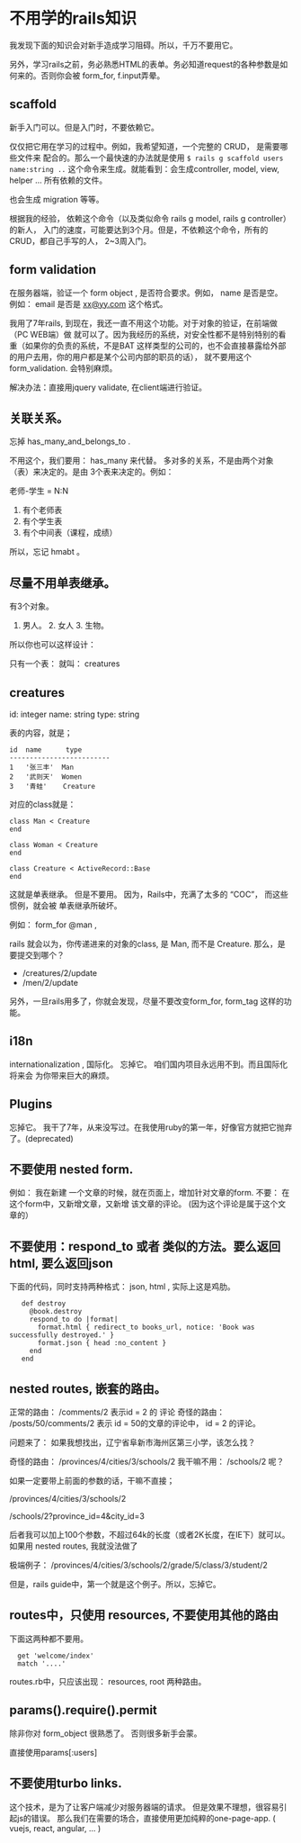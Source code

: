# 不用学的rails知识

我发现下面的知识会对新手造成学习阻碍。所以，千万不要用它。

另外，学习rails之前，务必熟悉HTML的表单。务必知道request的各种参数是如何来的。否则你会被 form_for, f.input弄晕。

## scaffold

新手入门可以。但是入门时，不要依赖它。

仅仅把它用在学习的过程中。例如，我希望知道，一个完整的 CRUD， 是需要哪些文件来
配合的。那么一个最快速的办法就是使用 `$ rails g scaffold users  name:string ..`
这个命令来生成。就能看到：会生成controller, model, view, helper ... 所有依赖的文件。

也会生成 migration 等等。

根据我的经验， 依赖这个命令（以及类似命令 rails g model, rails g controller）的新人，
入门的速度，可能要达到3个月。但是，不依赖这个命令，所有的CRUD，都自己手写的人，
2~3周入门。

## form validation

在服务器端，验证一个 form object , 是否符合要求。例如， name  是否是空。 例如： email
是否是 xx@yy.com 这个格式。

我用了7年rails, 到现在，我还一直不用这个功能。对于对象的验证，在前端做（PC WEB端）做
就可以了。因为我经历的系统，对安全性都不是特别特别的看重（如果你的负责的系统，不是BAT
这样类型的公司的，也不会直接暴露给外部的用户去用，你的用户都是某个公司内部的职员的话），
就不要用这个 form_validation. 会特别麻烦。

解决办法：直接用jquery validate, 在client端进行验证。


## 关联关系。

忘掉 has_many_and_belongs_to .

不用这个，我们要用： has_many 来代替。
多对多的关系，不是由两个对象（表）来决定的。是由 3个表来决定的。例如：

老师-学生 = N:N

1. 有个老师表
2. 有个学生表
3. 有个中间表（课程，成绩）

所以，忘记 hmabt 。

## 尽量不用单表继承。

有3个对象。

1. 男人。  2. 女人   3. 生物。

所以你也可以这样设计：

只有一个表： 就叫：  creatures

creatures
-------
id: integer
name: string
type: string

表的内容，就是；

```
id  name      type
-------------------------
1   '张三丰'  Man
2   '武则天'  Women
3   '青蛙'    Creature
```

对应的class就是：

```
class Man < Creature
end

class Woman < Creature
end

class Creature < ActiveRecord::Base
end
```

这就是单表继承。 但是不要用。 因为，Rails中，充满了太多的 “COC”， 而这些惯例，就会被
单表继承所破坏。

例如：  form_for @man ,

rails 就会以为，你传递进来的对象的class, 是 Man, 而不是 Creature. 那么，是要提交到哪个？

- /creatures/2/update
- /men/2/update

另外，一旦rails用多了，你就会发现，尽量不要改变form_for, form_tag  这样的功能。

## i18n

internationalization  ,  国际化。 忘掉它。 咱们国内项目永远用不到。而且国际化将来会
为你带来巨大的麻烦。

## Plugins

忘掉它。 我干了7年，从来没写过。在我使用ruby的第一年，好像官方就把它抛弃了。(deprecated)



## 不要使用 nested form.

例如：  我在新建 一个文章的时候，就在页面上，增加针对文章的form.
不要：  在这个form中，又新增文章，又新增 该文章的评论。 (因为这个评论是属于这个文章的）



## 不要使用：respond_to 或者 类似的方法。要么返回html, 要么返回json

下面的代码，同时支持两种格式： json, html , 实际上这是鸡肋。
```
   def destroy
     @book.destroy
     respond_to do |format|
       format.html { redirect_to books_url, notice: 'Book was successfully destroyed.' }
       format.json { head :no_content }
     end
   end
```

## nested routes,  嵌套的路由。

正常的路由：  /comments/2  表示id = 2 的 评论
奇怪的路由：  /posts/50/comments/2    表示 id = 50的文章的评论中， id = 2 的评论。

问题来了：  如果我想找出，辽宁省阜新市海州区第三小学，该怎么找？

奇怪的路由：  /provinces/4/cities/3/schools/2
我干嘛不用：  /schools/2  呢？

如果一定要带上前面的参数的话，干嘛不直接；

/provinces/4/cities/3/schools/2

/schools/2?province_id=4&city_id=3

后者我可以加上100个参数，不超过64k的长度（或者2K长度，在IE下）就可以。
如果用 nested routes, 我就没法做了

极端例子： /provinces/4/cities/3/schools/2/grade/5/class/3/student/2

但是，rails guide中，第一个就是这个例子。所以，忘掉它。


## routes中，只使用 resources,  不要使用其他的路由

下面这两种都不要用。
```
  get 'welcome/index'
  match '....'
```

routes.rb中，只应该出现： resources, root 两种路由。

## params().require().permit

除非你对 form_object 很熟悉了。 否则很多新手会蒙。

直接使用params[:users]


## 不要使用turbo links.

这个技术，是为了让客户端减少对服务器端的请求。 但是效果不理想，很容易引起js的错误。
那么我们在需要的场合，直接使用更加纯粹的one-page-app. ( vuejs, react, angular,  ... )
